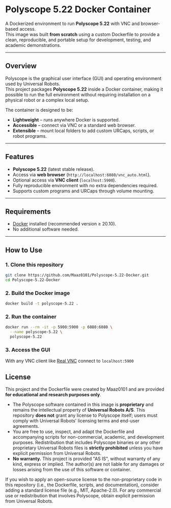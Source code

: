 # Polyscope 5.22 Docker Container

A Dockerized environment to run **Polyscope 5.22** with VNC and browser-based access.  
This image was built **from scratch** using a custom Dockerfile to provide a clean, reproducible, and portable setup for development, testing, and academic demonstrations.

---

## Overview

Polyscope is the graphical user interface (GUI) and operating environment used by Universal Robots.  
This project packages **Polyscope 5.22** inside a Docker container, making it possible to run the full environment without requiring installation on a physical robot or a complex local setup.

The container is designed to be:
- **Lightweight** – runs anywhere Docker is supported.  
- **Accessible** – connect via VNC or a standard web browser.  
- **Extensible** – mount local folders to add custom URCaps, scripts, or robot programs.  

---

## Features

- **Polyscope 5.22** (latest stable release).  
- Access via **web browser** (`http://localhost:6080/vnc_auto.html`).  
- Optional access via **VNC client** (`localhost:5900`).  
- Fully reproducible environment with no extra dependencies required.  
- Supports custom programs and URCaps through volume mounting.  

---

## Requirements

- [Docker](https://www.docker.com/) installed (recommended version ≥ 20.10).  
- No additional software needed.  

---

## How to Use

### 1. Clone this repository

```bash
git clone https://github.com/Maaz0101/Polyscope-5.22-Docker.git
cd Polyscope-5.22-Docker
```

### 2. Build the Docker image

```bash
docker build -t polyscope-5.22 .
```

### 2. Run the container

```bash
docker run --rm -it -p 5900:5900 -p 6080:6080 \
  --name polyscope-5.22 \
  polyscope-5.22
```

### 3. Access the GUI
With any VNC client like [Real VNC](https://www.realvnc.com/) connect to `localhost:5900`

## License

This project and the Dockerfile were created by Maaz0101 and are provided **for educational and research purposes only**.

- The Polyscope software contained in this image is **proprietary** and remains the intellectual property of **Universal Robots A/S**. This repository **does not** grant any license to Polyscope itself; users must comply with Universal Robots' licensing terms and end-user agreements.
- You are free to use, inspect, and adapt the Dockerfile and accompanying scripts for non-commercial, academic, and development purposes. Redistribution that includes Polyscope binaries or any other proprietary Universal Robots files is **strictly prohibited** unless you have explicit permission from Universal Robots.
- **No warranty.** This project is provided "AS IS", without warranty of any kind, express or implied. The author(s) are not liable for any damages or losses arising from the use of this software or container.

If you wish to apply an open-source license to the non-proprietary code in this repository (i.e., the Dockerfile, scripts, and documentation), consider adding a standard license file (e.g., MIT, Apache-2.0). For any commercial use or redistribution that involves Polyscope, obtain explicit permission from Universal Robots.
